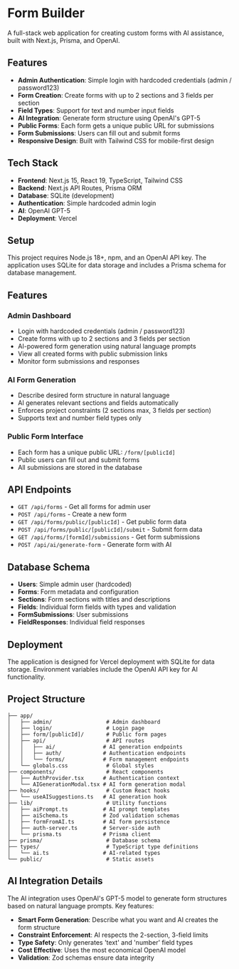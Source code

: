 # Form Builder

A full-stack web application for creating custom forms with AI assistance, built with Next.js, Prisma, and OpenAI.

## Features

- **Admin Authentication**: Simple login with hardcoded credentials (admin / password123)
- **Form Creation**: Create forms with up to 2 sections and 3 fields per section
- **Field Types**: Support for text and number input fields
- **AI Integration**: Generate form structure using OpenAI's GPT-5
- **Public Forms**: Each form gets a unique public URL for submissions
- **Form Submissions**: Users can fill out and submit forms
- **Responsive Design**: Built with Tailwind CSS for mobile-first design

## Tech Stack

- **Frontend**: Next.js 15, React 19, TypeScript, Tailwind CSS
- **Backend**: Next.js API Routes, Prisma ORM
- **Database**: SQLite (development)
- **Authentication**: Simple hardcoded admin login
- **AI**: OpenAI GPT-5
- **Deployment**: Vercel

## Setup

This project requires Node.js 18+, npm, and an OpenAI API key. The application uses SQLite for data storage and includes a Prisma schema for database management.

## Features

### Admin Dashboard
- Login with hardcoded credentials (admin / password123)
- Create forms with up to 2 sections and 3 fields per section
- AI-powered form generation using natural language prompts
- View all created forms with public submission links
- Monitor form submissions and responses

### AI Form Generation
- Describe desired form structure in natural language
- AI generates relevant sections and fields automatically
- Enforces project constraints (2 sections max, 3 fields per section)
- Supports text and number field types only

### Public Form Interface
- Each form has a unique public URL: `/form/[publicId]`
- Public users can fill out and submit forms
- All submissions are stored in the database

## API Endpoints

- `GET /api/forms` - Get all forms for admin user
- `POST /api/forms` - Create a new form
- `GET /api/forms/public/[publicId]` - Get public form data
- `POST /api/forms/public/[publicId]/submit` - Submit form data
- `GET /api/forms/[formId]/submissions` - Get form submissions
- `POST /api/ai/generate-form` - Generate form with AI

## Database Schema

- **Users**: Simple admin user (hardcoded)
- **Forms**: Form metadata and configuration
- **Sections**: Form sections with titles and descriptions
- **Fields**: Individual form fields with types and validation
- **FormSubmissions**: User submissions
- **FieldResponses**: Individual field responses

## Deployment

The application is designed for Vercel deployment with SQLite for data storage. Environment variables include the OpenAI API key for AI functionality.

## Project Structure

```
├── app/
│   ├── admin/                 # Admin dashboard
│   ├── login/                 # Login page
│   ├── form/[publicId]/       # Public form pages
│   ├── api/                   # API routes
│   │   ├── ai/               # AI generation endpoints
│   │   ├── auth/             # Authentication endpoints
│   │   └── forms/            # Form management endpoints
│   └── globals.css            # Global styles
├── components/                # React components
│   ├── AuthProvider.tsx      # Authentication context
│   └── AIGenerationModal.tsx # AI form generation modal
├── hooks/                     # Custom React hooks
│   └── useAISuggestions.ts   # AI generation hook
├── lib/                       # Utility functions
│   ├── aiPrompt.ts           # AI prompt templates
│   ├── aiSchema.ts           # Zod validation schemas
│   ├── formFromAI.ts         # AI form persistence
│   ├── auth-server.ts        # Server-side auth
│   └── prisma.ts             # Prisma client
├── prisma/                    # Database schema
├── types/                     # TypeScript type definitions
│   └── ai.ts                 # AI-related types
└── public/                    # Static assets
```

## AI Integration Details

The AI integration uses OpenAI's GPT-5 model to generate form structures based on natural language prompts. Key features:

- **Smart Form Generation**: Describe what you want and AI creates the form structure
- **Constraint Enforcement**: AI respects the 2-section, 3-field limits
- **Type Safety**: Only generates 'text' and 'number' field types
- **Cost Effective**: Uses the most economical OpenAI model
- **Validation**: Zod schemas ensure data integrity


